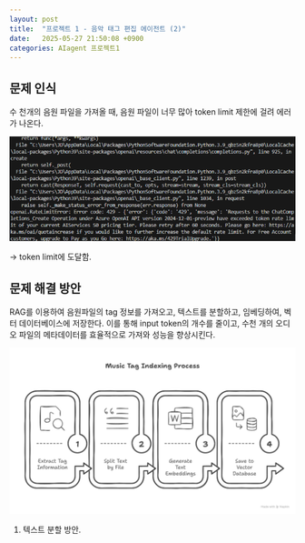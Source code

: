 ```yaml
---
layout: post
title:  "프로젝트 1 - 음악 태그 편집 에이전트 (2)"
date:   2025-05-27 21:50:08 +0900
categories: AIagent 프로젝트1
---
```


## 문제 인식
수 천개의 음원 파일을 가져올 때, 음원 파일이 너무 많아 token limit 제한에 걸려 에러가 나온다. 

![](../assets/20250527222015.png)

-> token limit에 도달함.

## 문제 해결 방안
RAG를 이용하여 음원파일의 tag 정보를 가져오고, 텍스트를 분할하고, 임베딩하여, 벡터 데이터베이스에 저장한다. 이를 통해 input token의 개수를 줄이고, 수천 개의 오디오 파일의 메타데이터를 효율적으로 가져와 성능을 향상시킨다.

![alt text](<Understanding the RAG (Retrieval Augmented Generation) Process and Indexing - visual selection.png>)


1. 텍스트 분할 방안. 